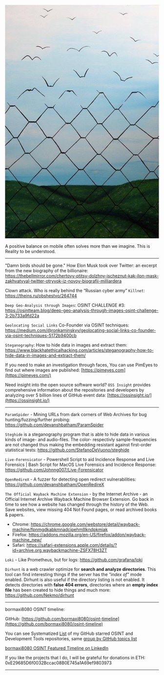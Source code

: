 ![alt text](img/23.jpg)

A positive balance on mobile often solves more than we imagine. This is Reality to be understood.

----

"Damn birds should be gone." How Elon Musk took over Twitter: an excerpt from the new biography of the billionaire: https://thebellmirror.com/chertovy-ptitsy-dolzhny-ischeznut-kak-ilon-mask-zakhvatyval-twitter-otryvok-iz-novoy-biografii-milliardera

Clown attack. Who is really behind the “Russian cyber army” ```Killnet```: https://theins.ru/obshestvo/264744

```Deep Geo-Analysis through Images```: OSINT CHALLENGE #3: https://osintteam.blog/deep-geo-analysis-through-images-osint-challenge-3-2b733a9fd22a

```Geolocating Social Links``` Co-Founder via OSINT techniques: https://medium.com/@ronkaminskyy/geolocating-social-links-co-founder-via-osint-techniques-5172b9400cb

```Steganography```: How to hide data in images and extract them: https://www.blackhatethicalhacking.com/articles/steganography-how-to-hide-data-in-images-and-extract-them/

If you need to make an investigation through faces, You can use PimEyes to find out where images are published: [https://pimeyes.com](https://pimeyes.com/)

Need insight into the open source software world? ```OSS Insight``` provides comprehensive information about the repositories and developers by analyzing over 5 billion lines of GitHub event data: [https://ossinsight.io/](https://ossinsight.io/)

----

```ParamSpider``` - Mining URLs from dark corners of Web Archives for bug hunting/fuzzing/further probing: https://github.com/devanshbatham/ParamSpider

```Steghide``` is a steganography program that is able to hide data in various kinds
of image- and audio-files. The color- respectivly sample-frequencies are not
changed thus making the embedding resistant against first-order statistical
tests: https://github.com/StefanoDeVuono/steghide

```Live-Forensicator``` - Powershell Script to aid Incidence Response and Live Forensics | Bash Script for MacOS Live Forensics and Incidence Response: https://github.com/Johnng007/Live-Forensicator

```OpenRedireX``` - A fuzzer for detecting open redirect vulnerabilities: https://github.com/devanshbatham/OpenRedireX

```The Official Wayback Machine Extension``` - by the Internet Archive - an Official Internet Archive Wayback Machine Browser Extension. Go back in time to see how a website has changed through the history of the Web. Save websites, view missing 404 Not Found pages, or read archived books & papers.

- Chrome: https://chrome.google.com/webstore/detail/wayback-machine/fpnmgdkabkmnadcjpehmlllkndpkmiak
- Firefox: https://addons.mozilla.org/en-US/firefox/addon/wayback-machine_new/
- Safari: https://safari-extensions.apple.com/details/?id=archive.org.waybackmachine-ZSFX78H3ZT

```Loki``` - Like Prometheus, but for logs: https://github.com/grafana/loki

```Dirhunt``` is a web crawler optimize for **search and analyze directories**. This tool can find interesting things if the server has the _"index of"_ mode enabled. Dirhunt is also useful if the directory listing is not enabled. It detects directories with **false 404 errors**, directories where an **empty index file** has been created to hide things and much more: https://github.com/Nekmo/dirhunt

----

bormaxi8080 OSINT timeline:

GitHub: [https://github.com/bormaxi8080/osint-timeline](https://github.com/bormaxi8080/osint-timeline)

You can see Systematized [List](https://github.com/bormaxi8080/github-starred-repos-builder/blob/main/starred_repos.md) of my GitHub starred OSINT and Development Tools repositories, same [group by GitHub topics list](https://github.com/bormaxi8080/starred)

[bormaxi8080 OSINT Featured Timeline on LinkedIn](https://www.linkedin.com/in/osintech/details/featured/)

If you like the projects that I do, I will be grateful for donations in ETH: 0xE29685D6f0032Bccac08B0E745a1A69ef9803973

----
